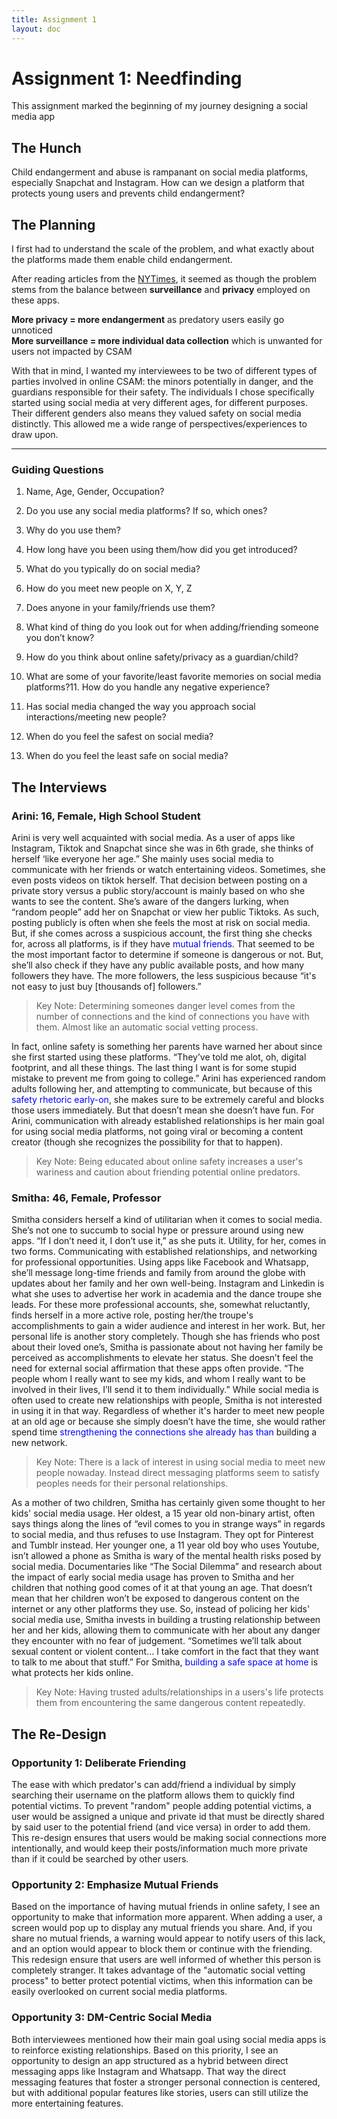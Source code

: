 ```yaml
---
title: Assignment 1
layout: doc
---
```


# Assignment 1: Needfinding #

This assignment marked the beginning of my journey designing a social media app

## The Hunch ##
Child endangerment and abuse is rampanant on social media platforms, especially Snapchat and Instagram. How can we design a platform that protects young users and prevents child endangerment?

## The Planning ##
I first had to understand the scale of the problem, and what exactly about the platforms made them enable child endangerment.

After reading articles from the [NYTimes](https://www.nytimes.com/interactive/2019/09/28/us/child-sex-abuse.html), it seemed as though the problem stems from the balance between **surveillance** and **privacy** employed on these apps. 

**More privacy = more endangerment** as predatory users easily go unnoticed<br>
**More surveillance = more individual data collection** which is unwanted for users not impacted by CSAM

With that in mind, I wanted my interviewees to be two of different types of parties involved in online CSAM: the minors potentially in danger, and the guardians responsible for their safety. The individuals I chose specifically started using social media at very different ages, for different purposes. Their different genders also means they valued safety on social media distinctly. This allowed me a wide range of perspectives/experiences to draw upon.  

---

### Guiding Questions ###
1. Name, Age, Gender, Occupation?
2. Do you use any social media platforms? If so, which ones?
3. Why do you use them?
4. How long have you been using them/how did you get introduced?

5. What do you typically do on social media?
6. How do you meet new people on X, Y, Z
7. Does anyone in your family/friends use them? 
8. What kind of thing do you look out for when adding/friending someone you don’t know?
9. How do you think about online safety/privacy as a guardian/child?

10. What are some of your favorite/least favorite memories on social media platforms?11. How do you handle any negative experience?
12. Has social media changed the way you approach social interactions/meeting new people?
13. When do you feel the safest on social media? 
14. When do you feel the least safe on social media?

## The Interviews ##

### Arini: 16, Female, High School Student ###
Arini is very well acquainted with social media. As a user of apps like Instagram, Tiktok and Snapchat since she was in 6th grade, she thinks of herself ‘like everyone her age.” She mainly uses social media to communicate with her friends or watch entertaining videos. Sometimes, she even posts videos on tiktok herself. That decision between posting on a private story versus a public story/account is mainly based on who she wants to see the content. She’s aware of the dangers lurking, when “random people” add her on Snapchat or view her public Tiktoks. As such, posting publicly is often when she feels the most at risk on social media. But, if she comes across a suspicious account, the first thing she checks for, across all platforms, is if they have <font color="blue">mutual friends</font>. That seemed to be the most important factor to determine if someone is dangerous or not. But, she’ll also check if they have any public available posts, and how many followers they have. The more followers, the less suspicious because “it's not easy to just buy [thousands of] followers.” 

> Key Note: Determining someones danger level comes from the number of connections and the kind of connections you have with them. Almost like an automatic social vetting process. 

In fact, online safety is something her parents have warned her about since she first started using these platforms. “They’ve told me alot, oh, digital footprint, and all these things. The last thing I want is for some stupid mistake to prevent me from going to college.” Arini has experienced random adults following her, and attempting to communicate, but because of this <font color="blue">safety rhetoric early-on</font>, she makes sure to be extremely careful and blocks those users immediately. But that doesn’t mean she doesn’t have fun. For Arini, communication with already established relationships is her main goal for using social media platforms, not going viral or becoming a content creator (though she recognizes the possibility for that to happen). 

> Key Note: Being educated about online safety increases a user's wariness and caution about friending potential online predators.

### Smitha: 46, Female, Professor ###
Smitha considers herself a kind of utilitarian when it comes to social media. She’s not one to succumb to social hype or pressure around using new apps. “If I don’t need it, I don’t use it,” as she puts it. Utility, for her, comes in two forms. Communicating with established relationships, and networking for professional opportunities. Using apps like Facebook and Whatsapp, she’ll message long-time friends and family from around the globe with updates about her family and her own well-being. Instagram and Linkedin is what she uses to advertise her work in academia and the dance troupe she leads. For these more professional accounts, she, somewhat reluctantly, finds herself in a more active role, posting her/the troupe's accomplishments to gain a wider audience and interest in her work. But, her personal life is another story completely. Though she has friends who post about their loved one’s, Smitha is passionate about not having her family be perceived as accomplishments to elevate her status. She doesn’t feel the need for external social affirmation that these apps often provide. “The people whom I really want to see my kids, and whom I really want to be involved in their lives, I’ll send it to them individually.” While social media is often used to create new relationships with people, Smitha is not interested in using it in that way. Regardless of whether it's harder to meet new people at an old age or because she simply doesn’t have the time, she would rather spend time <font color="blue">strengthening the connections she already has than</font> building a new network.

> Key Note: There is a lack of interest in using social media to meet new people nowaday. Instead direct messaging platforms seem to satisfy peoples needs for their personal relationships.

As a mother of two children, Smitha has certainly given some thought to her kids' social media usage. Her oldest, a 15 year old non-binary artist, often says things along the lines of “evil comes to you in strange ways” in regards to social media, and thus refuses to use Instagram. They opt for Pinterest and Tumblr instead. Her younger one, a 11 year old boy who uses Youtube, isn’t allowed a phone as Smitha is wary of the mental health risks posed by social media. Documentaries like “The Social Dilemma” and research about the impact of early social media usage has proven to Smitha and her children that nothing good comes of it at that young an age. That doesn’t mean that her children won’t be exposed to dangerous content on the internet or any other platforms they use. So, instead of policing her kids' social media use, Smitha invests in building a trusting relationship between her and her kids, allowing them to communicate with her about any danger they encounter with no fear of judgement. “Sometimes we’ll talk about sexual content or violent content… I take comfort in the fact that they want to talk to me about that stuff.” For Smitha, <font color="blue">building a safe space at home </font> is what protects her kids online.  

> Key Note: Having trusted adults/relationships in a users's life protects them from encountering the same dangerous content repeatedly. 


## The Re-Design ##
### Opportunity 1: Deliberate Friending ###
The ease with which predator's can add/friend a individual by simply searching their username on the platform allows them to quickly find potential victims. To prevent "random" people adding potential victims, a user would be assigned a unique and private id that must be directly shared by said user to the potential friend (and vice versa) in order to add them. This re-design ensures that users would be making social connections more intentionally, and would keep their posts/information much more private than if it could be searched by other users. 

### Opportunity 2: Emphasize Mutual Friends ###
Based on the importance of having mutual friends in online safety, I see an opportunity to make that information more apparent. When adding a user, a screen would pop up to display any mutual friends you share. And, if you share no mutual friends, a warning would appear to notify users of this lack, and an option would appear to block them or continue with the friending. This redesign ensure that users are well informed of whether this person is completely stranger. It takes advantage of the "automatic social vetting process" to better protect potential victims, when this information can be easily overlooked on current social media platforms.

### Opportunity 3: DM-Centric Social Media ###
Both interviewees mentioned how their main goal using social media apps is to reinforce existing relationships. Based on this priority, I see an opportunity to design an app structured as a hybrid between direct messaging apps like Instagram and Whatsapp. That way the direct messaging features that foster a stronger personal connection is centered, but with additional popular features like stories, users can still utilize the more entertaining features.     